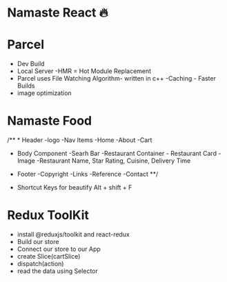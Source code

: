 # Namaste React 🔥

# Parcel
- Dev Build
- Local Server
-HMR = Hot Module Replacement
- Parcel uses File Watching Algorithm- written in c++
-Caching - Faster Builds
- image optimization

# Namaste Food

/** * Header
     -logo
     -Nav Items
        -Home
        -About
        -Cart
 * Body Component
     -Searh Bar
     -Restaurant Container
            - Restaurant Card
                -Image
                -Restaurant Name, Star Rating, Cuisine, Delivery Time
            
 * Footer
     -Copyright
     -Links
     -Reference
     -Contact
 **/

* Shortcut Keys
for beautify
Alt + shift + F


# Redux ToolKit

- install @reduxjs/toolkit and react-redux 
- Build our store
- Connect our store to our App 
- create Slice(cartSlice)
- dispatch(action)
- read the data using Selector
 